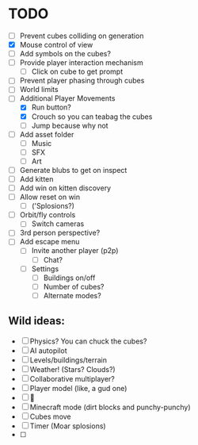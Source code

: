 # TODO

- [ ] Prevent cubes colliding on generation
- [x] Mouse control of view
- [ ] Add symbols on the cubes?
- [ ] Provide player interaction mechanism
  - [ ] Click on cube to get prompt
- [ ] Prevent player phasing through cubes
- [ ] World limits
- [ ] Additional Player Movements
  - [x] Run button?
  - [x] Crouch so you can teabag the cubes
  - [ ] Jump because why not
- [ ] Add asset folder
  - [ ] Music
  - [ ] SFX
  - [ ] Art
- [ ] Generate blubs to get on inspect
- [ ] Add kitten
- [ ] Add win on kitten discovery
- [ ] Allow reset on win
  - [ ] ('Splosions?)
- [ ] Orbit/fly controls
  - [ ] Switch cameras
- [ ] 3rd person perspective?
- [ ] Add escape menu
  - [ ] Invite another player (p2p)
    - [ ] Chat?
  - [ ] Settings
    - [ ] Buildings on/off
    - [ ] Number of cubes?
    - [ ] Alternate modes?

## Wild ideas:

- [ ] Physics? You can chuck the cubes?
- [ ] AI autopilot
- [ ] Levels/buildings/terrain
- [ ] Weather! (Stars? Clouds?)
- [ ] Collaborative multiplayer?
- [ ] Player model (like, a gud one)
- [ ] :gun:
- [ ] Minecraft mode (dirt blocks and punchy-punchy)
- [ ] Cubes move
- [ ] Timer (Moar splosions)
- [ ]
